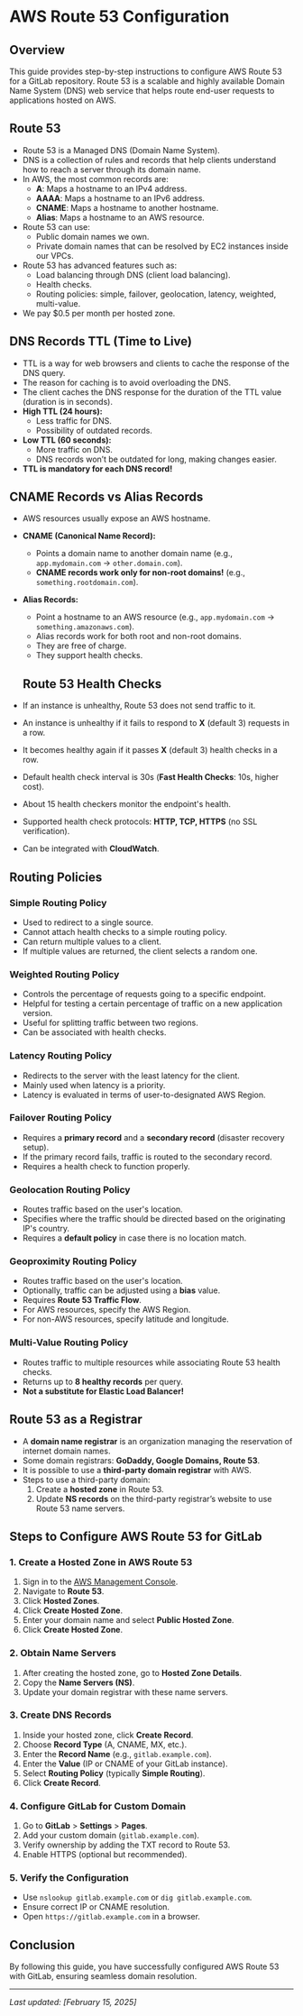# AWS Route 53 Configuration

## Overview
This guide provides step-by-step instructions to configure AWS Route 53 for a GitLab repository. Route 53 is a scalable and highly available Domain Name System (DNS) web service that helps route end-user requests to applications hosted on AWS.

## Route 53

- Route 53 is a Managed DNS (Domain Name System).
- DNS is a collection of rules and records that help clients understand how to reach a server through its domain name.
- In AWS, the most common records are:
  - **A**: Maps a hostname to an IPv4 address.
  - **AAAA**: Maps a hostname to an IPv6 address.
  - **CNAME**: Maps a hostname to another hostname.
  - **Alias**: Maps a hostname to an AWS resource.
- Route 53 can use:
  - Public domain names we own.
  - Private domain names that can be resolved by EC2 instances inside our VPCs.
- Route 53 has advanced features such as:
  - Load balancing through DNS (client load balancing).
  - Health checks.
  - Routing policies: simple, failover, geolocation, latency, weighted, multi-value.
- We pay $0.5 per month per hosted zone.

## DNS Records TTL (Time to Live)

- TTL is a way for web browsers and clients to cache the response of the DNS query.
- The reason for caching is to avoid overloading the DNS.
- The client caches the DNS response for the duration of the TTL value (duration is in seconds).
- **High TTL (24 hours):**
  - Less traffic for DNS.
  - Possibility of outdated records.
- **Low TTL (60 seconds):**
  - More traffic on DNS.
  - DNS records won’t be outdated for long, making changes easier.
- **TTL is mandatory for each DNS record!**

## CNAME Records vs Alias Records

- AWS resources usually expose an AWS hostname.
- **CNAME (Canonical Name Record):**
  - Points a domain name to another domain name (e.g., `app.mydomain.com` → `other.domain.com`).
  - **CNAME records work only for non-root domains!** (e.g., `something.rootdomain.com`).
- **Alias Records:**
  - Point a hostname to an AWS resource (e.g., `app.mydomain.com` → `something.amazonaws.com`).
  - Alias records work for both root and non-root domains.
  - They are free of charge.
  - They support health checks.

  ## Route 53 Health Checks

- If an instance is unhealthy, Route 53 does not send traffic to it.
- An instance is unhealthy if it fails to respond to **X** (default 3) requests in a row.
- It becomes healthy again if it passes **X** (default 3) health checks in a row.
- Default health check interval is 30s (**Fast Health Checks**: 10s, higher cost).
- About 15 health checkers monitor the endpoint's health.
- Supported health check protocols: **HTTP, TCP, HTTPS** (no SSL verification).
- Can be integrated with **CloudWatch**.

## Routing Policies

### Simple Routing Policy
- Used to redirect to a single source.
- Cannot attach health checks to a simple routing policy.
- Can return multiple values to a client.
- If multiple values are returned, the client selects a random one.

### Weighted Routing Policy
- Controls the percentage of requests going to a specific endpoint.
- Helpful for testing a certain percentage of traffic on a new application version.
- Useful for splitting traffic between two regions.
- Can be associated with health checks.

### Latency Routing Policy
- Redirects to the server with the least latency for the client.
- Mainly used when latency is a priority.
- Latency is evaluated in terms of user-to-designated AWS Region.

### Failover Routing Policy
- Requires a **primary record** and a **secondary record** (disaster recovery setup).
- If the primary record fails, traffic is routed to the secondary record.
- Requires a health check to function properly.

### Geolocation Routing Policy
- Routes traffic based on the user's location.
- Specifies where the traffic should be directed based on the originating IP's country.
- Requires a **default policy** in case there is no location match.

### Geoproximity Routing Policy
- Routes traffic based on the user's location.
- Optionally, traffic can be adjusted using a **bias** value.
- Requires **Route 53 Traffic Flow**.
- For AWS resources, specify the AWS Region.
- For non-AWS resources, specify latitude and longitude.

### Multi-Value Routing Policy
- Routes traffic to multiple resources while associating Route 53 health checks.
- Returns up to **8 healthy records** per query.
- **Not a substitute for Elastic Load Balancer!**

## Route 53 as a Registrar

- A **domain name registrar** is an organization managing the reservation of internet domain names.
- Some domain registrars: **GoDaddy, Google Domains, Route 53**.
- It is possible to use a **third-party domain registrar** with AWS.
- Steps to use a third-party domain:
  1. Create a **hosted zone** in Route 53.
  2. Update **NS records** on the third-party registrar’s website to use Route 53 name servers.

## Steps to Configure AWS Route 53 for GitLab

### 1. Create a Hosted Zone in AWS Route 53
1. Sign in to the [AWS Management Console](https://aws.amazon.com/console/).
2. Navigate to **Route 53**.
3. Click **Hosted Zones**.
4. Click **Create Hosted Zone**.
5. Enter your domain name and select **Public Hosted Zone**.
6. Click **Create Hosted Zone**.

### 2. Obtain Name Servers
1. After creating the hosted zone, go to **Hosted Zone Details**.
2. Copy the **Name Servers (NS)**.
3. Update your domain registrar with these name servers.

### 3. Create DNS Records
1. Inside your hosted zone, click **Create Record**.
2. Choose **Record Type** (A, CNAME, MX, etc.).
3. Enter the **Record Name** (e.g., `gitlab.example.com`).
4. Enter the **Value** (IP or CNAME of your GitLab instance).
5. Select **Routing Policy** (typically **Simple Routing**).
6. Click **Create Record**.

### 4. Configure GitLab for Custom Domain
1. Go to **GitLab** > **Settings** > **Pages**.
2. Add your custom domain (`gitlab.example.com`).
3. Verify ownership by adding the TXT record to Route 53.
4. Enable HTTPS (optional but recommended).

### 5. Verify the Configuration
- Use `nslookup gitlab.example.com` or `dig gitlab.example.com`.
- Ensure correct IP or CNAME resolution.
- Open `https://gitlab.example.com` in a browser.

## Conclusion
By following this guide, you have successfully configured AWS Route 53 with GitLab, ensuring seamless domain resolution.

---

*Last updated: [February 15, 2025]*